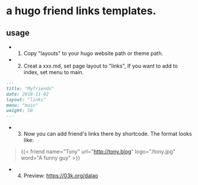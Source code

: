 # a hugo friend links templates.
## usage
 - 1. Copy "layouts" to your hugo website path or theme path.   
 - 2. Creat a xxx.md, set page layout to "links", If you want to add to index, set menu to main.  
```markdown
---
title: "Myfriends"
date: 2018-11-02
layout: "links"
menu: "main"
weight: 50
---
```
 - 3. Now you can add friend's links there by shortcode. The format looks like:  
>{{< friend name="Tony" url="http://tony.blog" logo="/tony.jpg" word="A funny guy" >}}  

- 4. Preview: https://03k.org/dalao  
									
